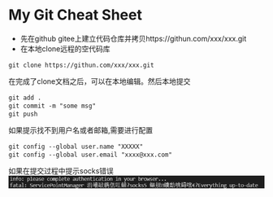 # My Git Cheat Sheet
* 先在github gitee上建立代码仓库并拷贝https://githun.com/xxx/xxx.git
* 在本地clone远程的空代码库
```
git clone https://githun.com/xxx/xxx.git
```

在完成了clone文档之后，可以在本地编辑。然后本地提交

```
git add .
git commit -m "some msg"
git push
```
如果提示找不到用户名或者邮箱,需要进行配置
```
git config --global user.name "XXXXX"
git config --global user.email "xxxx@xxx.com"
```
如果在提交过程中提示socks错误
![Alt text](./data/giterr_socks5.png?raw=true "sockserr")
